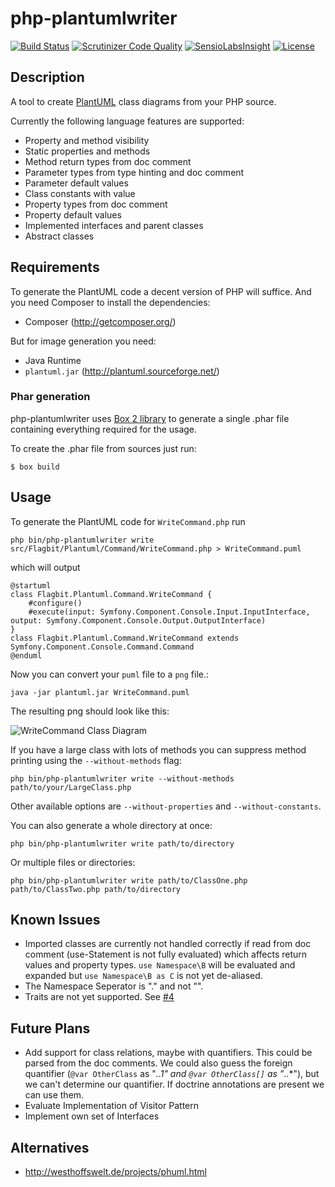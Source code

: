 php-plantumlwriter
==================

[![Build Status](https://travis-ci.org/davidfuhr/php-plantumlwriter.png?branch=master)](https://travis-ci.org/davidfuhr/php-plantumlwriter) [![Scrutinizer Code Quality](https://scrutinizer-ci.com/g/davidfuhr/php-plantumlwriter/badges/quality-score.png?b=master)](https://scrutinizer-ci.com/g/davidfuhr/php-plantumlwriter/?branch=master) [![SensioLabsInsight](https://insight.sensiolabs.com/projects/ec51fd8d-6505-45ec-af41-7cb70ce1d89c/mini.png)](https://insight.sensiolabs.com/projects/ec51fd8d-6505-45ec-af41-7cb70ce1d89c) [![License](https://poser.pugx.org/davidfuhr/php-plantumlwriter/license.svg)](https://packagist.org/packages/davidfuhr/php-plantumlwriter)

Description
-----------

A tool to create [PlantUML](http://plantuml.sourceforge.net/) class diagrams from your PHP source.

Currently the following language features are supported:

- Property and method visibility
- Static properties and methods
- Method return types from doc comment
- Parameter types from type hinting and doc comment
- Parameter default values
- Class constants with value
- Property types from doc comment
- Property default values
- Implemented interfaces and parent classes
- Abstract classes

Requirements
------------

To generate the PlantUML code a decent version of PHP will suffice. And you need Composer to install the dependencies:

- Composer (http://getcomposer.org/)

But for image generation you need:

- Java Runtime
- `plantuml.jar` (http://plantuml.sourceforge.net/)

### Phar generation

php-plantumlwriter uses [Box 2 library](https://box-project.github.io/box2/) to generate a single .phar file containing everything required for the usage.

To create the .phar file from sources just run:
```
$ box build
```

Usage
-----

To generate the PlantUML code for `WriteCommand.php` run

    php bin/php-plantumlwriter write src/Flagbit/Plantuml/Command/WriteCommand.php > WriteCommand.puml

which will output

    @startuml
    class Flagbit.Plantuml.Command.WriteCommand {
        #configure()
        #execute(input: Symfony.Component.Console.Input.InputInterface, output: Symfony.Component.Console.Output.OutputInterface)
    }
    class Flagbit.Plantuml.Command.WriteCommand extends Symfony.Component.Console.Command.Command
    @enduml

Now you can convert your `puml` file to a `png` file.:

    java -jar plantuml.jar WriteCommand.puml

The resulting png should look like this:

![WriteCommand Class Diagram](https://davidfuhr.github.io/php-plantumlwriter/img/WriteCommand.png)

If you have a large class with lots of methods you can suppress method printing using the `--without-methods` flag:

    php bin/php-plantumlwriter write --without-methods path/to/your/LargeClass.php

Other available options are `--without-properties` and `--without-constants`.

You can also generate a whole directory at once:

    php bin/php-plantumlwriter write path/to/directory

Or multiple files or directories:

    php bin/php-plantumlwriter write path/to/ClassOne.php path/to/ClassTwo.php path/to/directory

Known Issues
------------

- Imported classes are currently not handled correctly if read from doc comment
  (use-Statement is not fully evaluated) which affects return values and property
  types. `use Namespace\B` will be evaluated and expanded but `use Namespace\B as C`
  is not yet de-aliased.
- The Namespace Seperator is "." and not "\".
- Traits are not yet supported. See [#4](https://github.com/davidfuhr/php-plantumlwriter/issues/4)

Future Plans
------------

- Add support for class relations, maybe with quantifiers. This could be parsed from
  the doc comments. We could also guess the foreign quantifier (`@var OtherClass` as
  "*..1" and `@var OtherClass[]` as "*..*"), but we can't determine our quantifier.
  If doctrine annotations are present we can use them.
- Evaluate Implementation of Visitor Pattern
- Implement own set of Interfaces

Alternatives
------------

- http://westhoffswelt.de/projects/phuml.html
